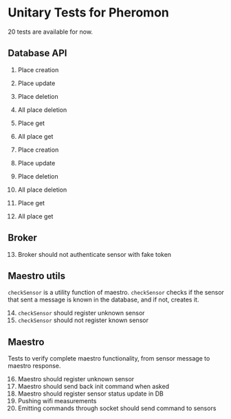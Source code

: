 
# Unitary Tests for Pheromon

20 tests are available for now.

## Database API
1) Place creation
2) Place update
3) Place deletion
4) All place deletion
5) Place get
6) All place get

7) Place creation
8) Place update
9) Place deletion
10) All place deletion
11) Place get
12) All place get

## Broker
13) Broker should not authenticate sensor with fake token

## Maestro utils
`checkSensor` is a utility function of maestro. `checkSensor` checks if the sensor that sent a message is known in the database, and if not, creates it.

14) `checkSensor` should register unknown sensor
15) `checkSensor` should not register known sensor

## Maestro
Tests to verify complete maestro functionality, from sensor message to maestro response.

16) Maestro should register unknown sensor
17) Maestro should send back init command when asked
18) Maestro should register sensor status update in DB
19) Pushing wifi measurements
20) Emitting commands through socket should send command to sensors